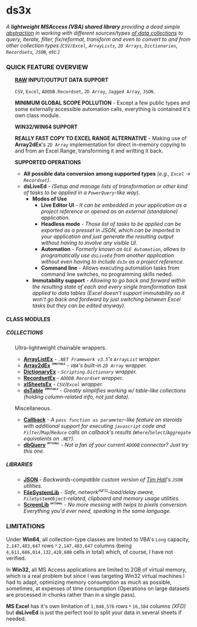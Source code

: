 # __ds3x__

_A **lightweight MSAccess (VBA) shared library** providing a dead simple <u>abstraction</u> in working with different sources/types <u>of data collections</u> to query, iterate, filter, fix/reformat, transform and even to convert to and from other collection types (`CSV/Excel`, `ArrayLists`, `2D Arrays`, `Dictionaries`, `Recordsets`, `JSON`, etc.)_


### __QUICK FEATURE OVERVIEW__

<ul>
<strong><u>RAW</u> INPUT/OUTPUT DATA SUPPORT</strong>

`CSV`, `Excel`, `ADODB.Recordset`, `2D Array`, `Jagged Array`, `JSON`.

<strong>MINIMUM GLOBAL SCOPE POLLUTION</strong> - Except a few public types and some externally accessible automation calls, everything is contained it's own class module.

<strong>WIN32/WIN64 SUPPORT</strong>

<strong>REALLY FAST COPY TO EXCEL RANGE ALTERNATIVE</strong> - Making use of **Array2dEx**'s `2D Array` implementation for direct in-memory copying to and from an Excel.Range, transforming it and writting it back.

</ul>
<ul>
<strong>SUPPORTED OPERATIONS</strong>

  - __All possible data conversion among supported types__ *(e.g., `Excel` -> `Recordset`)*.
  - __dsLiveEd__ - _(Setup and manage lists of transformation or other kind of tasks to be applied in a `PowerQuery`-like way)._
    - __Modes of Use__
      - __Live Editor UI__ - *It can be embedded in your application as a project reference or opened as an external (standalone) application.*
      - __Headless mode__ - *Those list of tasks to be applied can be exported as a presset in JSON, which can be imported in your application and just generate the resulting output without having to involve any visible UI.*
      - __Automation__ - *Formerly known as `OLE Automation`, allows to programatically use `dsLiveEd` from another application without even having to include `ds3x` as a project reference.*
      - __Command line__ - Allows executing automation tasks from command line switches, no programming skills neded.
    - __Immutability support__ - *Allowing to go back and forward within the resulting state of each and every single transformation task applied to data tables (Excel doesn't support immutability so it won't go back and fordward by just switching between Excel tasks but they can be edited anyway).*

</ul>


#### __CLASS MODULES__

##### __COLLECTIONS__

<ul>
Ultra-lightweight chainable wrappers.

  - __[ArrayListEx](./docs/ArrayListEx.md)__ - *`.NET Framework v3.5`'s `ArrayList` wrapper.*
  - __[Array2dEx](./docs/Array2dEx.md)__ <sup><sub><sup><kbd><code>__IMMUTABLE__</code></kbd></sup></sub></sup> - *`VBA`'s built-in `2D Array` wrapper.*
  - __[DictionaryEx](./docs/DictionaryEx.md)__ - *`Scripting.Dictionary` wrapper.*
  - __[RecordsetEx](./docs/RecordsetEx.md)__ - *`ADODB.Recordset` wrapper.*
  - __[xlSheetsEx](./docs/xlSheetsEx.md)__ - *`CSV`/`Excel` wrapper.*
  - __[dsTable](./docs/dsTable.md)__ <sup><sub><sup><kbd><code>__IMMUTABLE__</code></kbd></sup></sub></sup> - *Greatly simplifies working w/ table-like collections (holding column-related info, not just data).*


</ul>
<ul>
Miscellaneous.

  - __[Callback](./docs/Callback.md)__ - *A <kbd>`pass function as parameter`</kbd>-like feature on steroids with additional support for executing `javascript` code and `Filter`/`Map`/`Reduce` calls on callback's results (`Where`/`Select`/`Aggregate` equivalents on `.NET`).*
  - __[dbQuery](./docs/dbQuery.md)__ <sup><sub><sup><kbd><code>__OPTIONAL__</code></kbd></sup></sub></sup> - *Not a fan of your current `ADODB` connector? Just try this one.*

</ul>

##### __LIBRARIES__

<ul>

  - __[JSON](./docs/JSON.md)__ - *Backwards-compatible custom version of [Tim Hall](https://github.com/VBA-tools/VBA-JSON)'s `JSON` utilities.*
  - __[FileSystemLib](./docs/FileSystemLib.md)__ - *Safe, network<sup><small>(NFS)</small></sup>-load/delay aware, `FileSystemObject`-related, clipboard and memory usage utilities.*
  - __[ScreenLib](./docs/ScreenLib.md)__ <sup><sub><sup><kbd><code>__OPTIONAL__</code></kbd></sup></sub></sup> - *No more messing with twips to pixels conversion. Everything you'd ever need, speaking in the same language.*
  
</ul>


### __LIMITATIONS__

Under **Win64**, all collection-type classes are limited to VBA's `Long` capacity, `2,147,483,647` rows <sup><sub>x</sub></sup> `2,147,483,647` columns (being `4,611,686,014,132,420,608` cells in total) which, of course, I have not verified.

In **Win32**, all MS Access applications are limited to 2GB of virtual memory, which is a real problem but since I was targeting Win32 virtual machines I had to adapt, optimizing memory consumption as much as possible, sometimes, at expenses of time consumption (Operations on large datasets are processed in chunks rather than in a single pass).

**MS Excel** has it's own limitation of `1,048,576` rows <sup><sub>x</sub></sup> `16,384` columns _(XFD)_ but **dsLiveEd** is just the perfect tool to split your data in several sheets if needed.

